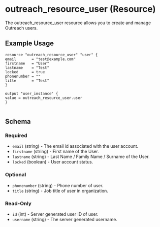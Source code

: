 # outreach_resource_user (Resource)
   The outreach_resource_user  resource allows you to create and manage Outreach users.

## Example Usage
   ``` hcl
resource "outreach_resource_user" "user" {
  email       = "test@example.com"
  firstname   = "User"
  lastname    = "Test"
  locked      = true
  phonenumber = ""
  title       = "Test"
}

output "user_instance" {
  value = outreach_resource_user.user
}


   ```

## Schema

### Required
* `email`       (string)          - The email id associated with the user account.
* `firstname`   (string)       - First name of the User. 
* `lastname`    (string)      - Last Name / Family Name / Surname of the User. 
* `locked`      (boolean)    - User account status.

### Optional
* `phonenumber` (string) - Phone number of user. 
* `title`       (string) - Job title of user in organization.

### Read-Only 
* `id` (int) - Server generated user ID of user.
* `username` (string)      - The server generated username.




